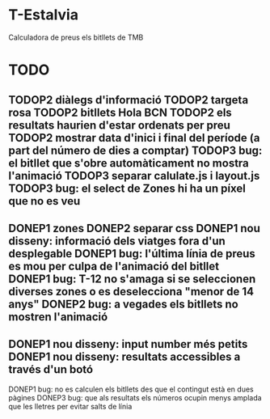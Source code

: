 T-Estalvia
==========

Calculadora de preus els bitllets de TMB


TODO
==========
TODOP2 diàlegs d'informació
TODOP2 targeta rosa
TODOP2 bitllets Hola BCN
TODOP2 els resultats haurien d'estar ordenats per preu
TODOP2 mostrar data d'inici i final del període (a part del número de dies a comptar)
TODOP3 bug: el bitllet que s'obre automàticament no mostra l'animació
TODOP3 separar calulate.js i layout.js
TODOP3 bug: el select de Zones hi ha un píxel que no es veu
---
DONEP1 zones
DONEP2 separar css
DONEP1 nou disseny: informació dels viatges fora d'un desplegable
DONEP1 bug: l'última línia de preus es mou per culpa de l'animació del bitllet
DONEP1 bug: T-12 no s'amaga si se seleccionen diverses zones o es deselecciona "menor de 14 anys"
DONEP2 bug: a vegades els bitllets no mostren l'animació
---
DONEP1 nou disseny: input number més petits
DONEP1 nou disseny: resultats accessibles a través d'un botó
---
DONEP1 bug: no es calculen els bitllets des que el contingut està en dues pàgines
DONEP3 bug: que als resultats els números ocupin menys amplada que les lletres per evitar salts de línia